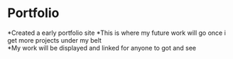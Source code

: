 # Portfolio


*Created a early portfolio site
*This is where my future work will go once i get more projects under my belt   
*My work will be displayed and linked for anyone to got and see
